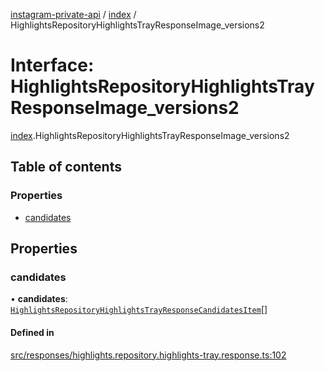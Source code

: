 [instagram-private-api](../../README.md) / [index](../../modules/index.md) / HighlightsRepositoryHighlightsTrayResponseImage_versions2

# Interface: HighlightsRepositoryHighlightsTrayResponseImage\_versions2

[index](../../modules/index.md).HighlightsRepositoryHighlightsTrayResponseImage_versions2

## Table of contents

### Properties

- [candidates](HighlightsRepositoryHighlightsTrayResponseImage_versions2.md#candidates)

## Properties

### candidates

• **candidates**: [`HighlightsRepositoryHighlightsTrayResponseCandidatesItem`](HighlightsRepositoryHighlightsTrayResponseCandidatesItem.md)[]

#### Defined in

[src/responses/highlights.repository.highlights-tray.response.ts:102](https://github.com/Nerixyz/instagram-private-api/blob/0e0721c/src/responses/highlights.repository.highlights-tray.response.ts#L102)
